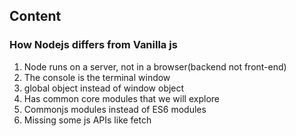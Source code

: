 ## Content

### How Nodejs differs from Vanilla js

1. Node runs on a server, not in a browser(backend not front-end)
2. The console is the terminal window
3. global object instead of window object
4. Has common core modules that we will explore
5. Commonjs modules instead of ES6 modules
6. Missing some js APIs like fetch
